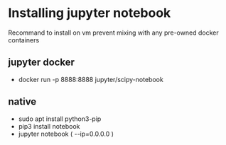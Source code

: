 # Installing jupyter  notebook

Recommand to install on vm prevent mixing with any pre-owned docker containers

## jupyter docker
- docker run -p 8888:8888 jupyter/scipy-notebook

## native
- sudo apt install python3-pip
- pip3 install notebook
- jupyter notebook ( --ip=0.0.0.0 )
